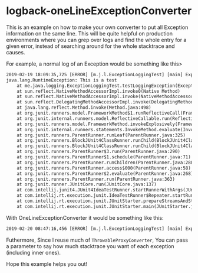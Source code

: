 # logback-oneLineExceptionConverter

This is an example on how to make your own converter to put all Exception information on the same line. This will be quite helpful on production environments where you can grep over logs and find the whole entry for a given error, instead of searching around for the whole stacktrace and causes.

For example, a normal log of an Exception would be something like this>

```dtd
2019-02-19 18:09:35,725 [ERROR] [m.j.l.ExceptionLoggingTest] [main] ExpectedError
java.lang.RuntimeException: This is a test
	at me.java.logging.ExceptionLoggingTest.testLoggingException(ExceptionLoggingTest.java:16)
	at sun.reflect.NativeMethodAccessorImpl.invoke0(Native Method)
	at sun.reflect.NativeMethodAccessorImpl.invoke(NativeMethodAccessorImpl.java:62)
	at sun.reflect.DelegatingMethodAccessorImpl.invoke(DelegatingMethodAccessorImpl.java:43)
	at java.lang.reflect.Method.invoke(Method.java:498)
	at org.junit.runners.model.FrameworkMethod$1.runReflectiveCall(FrameworkMethod.java:50)
	at org.junit.internal.runners.model.ReflectiveCallable.run(ReflectiveCallable.java:12)
	at org.junit.runners.model.FrameworkMethod.invokeExplosively(FrameworkMethod.java:47)
	at org.junit.internal.runners.statements.InvokeMethod.evaluate(InvokeMethod.java:17)
	at org.junit.runners.ParentRunner.runLeaf(ParentRunner.java:325)
	at org.junit.runners.BlockJUnit4ClassRunner.runChild(BlockJUnit4ClassRunner.java:78)
	at org.junit.runners.BlockJUnit4ClassRunner.runChild(BlockJUnit4ClassRunner.java:57)
	at org.junit.runners.ParentRunner$3.run(ParentRunner.java:290)
	at org.junit.runners.ParentRunner$1.schedule(ParentRunner.java:71)
	at org.junit.runners.ParentRunner.runChildren(ParentRunner.java:288)
	at org.junit.runners.ParentRunner.access$000(ParentRunner.java:58)
	at org.junit.runners.ParentRunner$2.evaluate(ParentRunner.java:268)
	at org.junit.runners.ParentRunner.run(ParentRunner.java:363)
	at org.junit.runner.JUnitCore.run(JUnitCore.java:137)
	at com.intellij.junit4.JUnit4IdeaTestRunner.startRunnerWithArgs(JUnit4IdeaTestRunner.java:68)
	at com.intellij.rt.execution.junit.IdeaTestRunner$Repeater.startRunnerWithArgs(IdeaTestRunner.java:47)
	at com.intellij.rt.execution.junit.JUnitStarter.prepareStreamsAndStart(JUnitStarter.java:242)
	at com.intellij.rt.execution.junit.JUnitStarter.main(JUnitStarter.java:70)
```

With OneLineExceptionConverter it would be something like this:

```dtd
2019-02-20 08:47:16,456 [ERROR] [m.j.l.ExceptionLoggingTest] [main] ExpectedError java.lang.RuntimeException: This is a test\n\r	at me.java.logging.ExceptionLoggingTest.testLoggingException(ExceptionLoggingTest.java:17)\n\rCaused by: java.lang.RuntimeException: This is a test cause exception\n\r	at me.java.logging.ExceptionLoggingTest.testLoggingException(ExceptionLoggingTest.java:16)\n\r 
```

Futhermore, Since I reuse much of ```ThrowableProxyConverter```, You can pass a parameter to say how much stacktrace you want of each exception (including inner ones).


Hope this example helps you out!